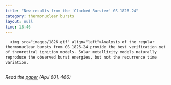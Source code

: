 ```yaml
---
title: "New results from the 'Clocked Burster' GS 1826-24"
category: thermonuclear bursts
layout: null
time: 18:46
---
```

<!-- converted from blosxom format post using convert.pl dkg 22.1.2022 -->
<!-- created by convert.pl on Tue Jan 31 01:01:39 EST 2012 -->
<!-- converted from ../2004/01/new-results-from-clocked-burster-gs.html -->
<!-- Post timestamp Sunday, January 04, 2004 4:46 AM -->
<!-- touch -t 200401040446 -->
<!-- Labels: 2004, papers, thermonuclear bursts -->
      <img src="images/1826.gif" align="left">Analysis of the regular thermonuclear bursts from GS 1826-24 provide the best verification yet of theoretical ignition models. Solar metallicity models naturally reproduce the observed burst energies, but not the recurrence time variation.
<br clear="left">
<em>Read the <a href="http://arxiv.org/abs/astro-ph/0308122">paper</a> (ApJ 601, 466)</em>
